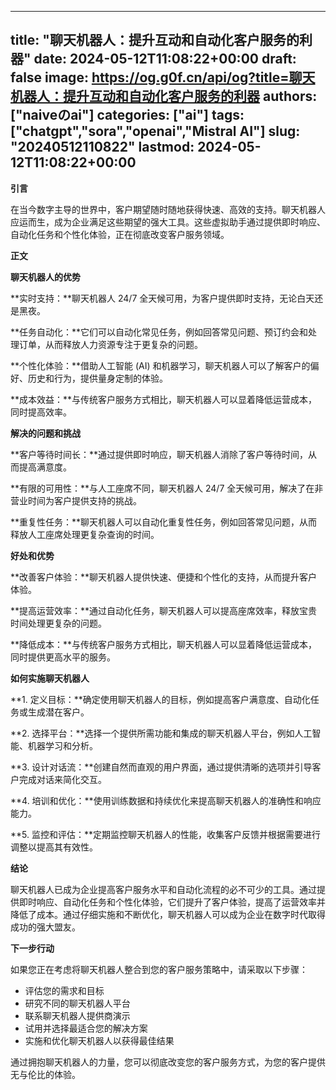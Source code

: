 
---
title: "聊天机器人：提升互动和自动化客户服务的利器"
date: 2024-05-12T11:08:22+00:00
draft: false
image: https://og.g0f.cn/api/og?title=聊天机器人：提升互动和自动化客户服务的利器
authors: ["naiveのai"]
categories: ["ai"]
tags: ["chatgpt","sora","openai","Mistral AI"]
slug: "20240512110822"
lastmod: 2024-05-12T11:08:22+00:00
---
**引言**

在当今数字主导的世界中，客户期望随时随地获得快速、高效的支持。聊天机器人应运而生，成为企业满足这些期望的强大工具。这些虚拟助手通过提供即时响应、自动化任务和个性化体验，正在彻底改变客户服务领域。

**正文**

**聊天机器人的优势**

**实时支持：**聊天机器人 24/7 全天候可用，为客户提供即时支持，无论白天还是黑夜。

**任务自动化：**它们可以自动化常见任务，例如回答常见问题、预订约会和处理订单，从而释放人力资源专注于更复杂的问题。

**个性化体验：**借助人工智能 (AI) 和机器学习，聊天机器人可以了解客户的偏好、历史和行为，提供量身定制的体验。

**成本效益：**与传统客户服务方式相比，聊天机器人可以显着降低运营成本，同时提高效率。

**解决的问题和挑战**

**客户等待时间长：**通过提供即时响应，聊天机器人消除了客户等待时间，从而提高满意度。

**有限的可用性：**与人工座席不同，聊天机器人 24/7 全天候可用，解决了在非营业时间为客户提供支持的挑战。

**重复性任务：**聊天机器人可以自动化重复性任务，例如回答常见问题，从而释放人工座席处理更复杂查询的时间。

**好处和优势**

**改善客户体验：**聊天机器人提供快速、便捷和个性化的支持，从而提升客户体验。

**提高运营效率：**通过自动化任务，聊天机器人可以提高座席效率，释放宝贵时间处理更复杂的问题。

**降低成本：**与传统客户服务方式相比，聊天机器人可以显着降低运营成本，同时提供更高水平的服务。

**如何实施聊天机器人**

**1. 定义目标：**确定使用聊天机器人的目标，例如提高客户满意度、自动化任务或生成潜在客户。

**2. 选择平台：**选择一个提供所需功能和集成的聊天机器人平台，例如人工智能、机器学习和分析。

**3. 设计对话流：**创建自然而直观的用户界面，通过提供清晰的选项并引导客户完成对话来简化交互。

**4. 培训和优化：**使用训练数据和持续优化来提高聊天机器人的准确性和响应能力。

**5. 监控和评估：**定期监控聊天机器人的性能，收集客户反馈并根据需要进行调整以提高其有效性。

**结论**

聊天机器人已成为企业提高客户服务水平和自动化流程的必不可少的工具。通过提供即时响应、自动化任务和个性化体验，它们提升了客户体验，提高了运营效率并降低了成本。通过仔细实施和不断优化，聊天机器人可以成为企业在数字时代取得成功的强大盟友。

**下一步行动**

如果您正在考虑将聊天机器人整合到您的客户服务策略中，请采取以下步骤：

* 评估您的需求和目标
* 研究不同的聊天机器人平台
* 联系聊天机器人提供商演示
* 试用并选择最适合您的解决方案
* 实施和优化聊天机器人以获得最佳结果

通过拥抱聊天机器人的力量，您可以彻底改变您的客户服务方式，为您的客户提供无与伦比的体验。